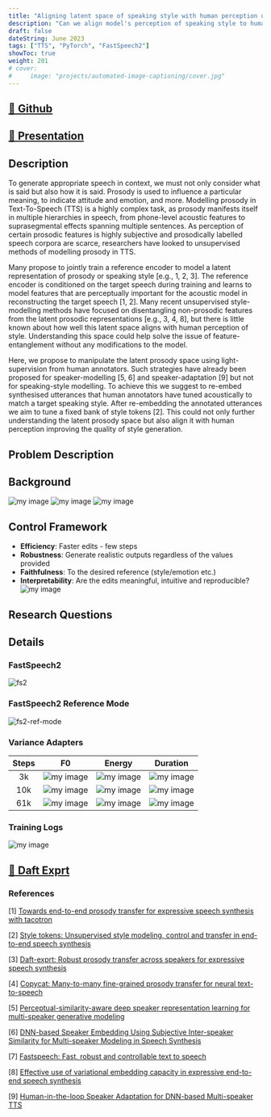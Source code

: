 ```yaml
---
title: "Aligning latent space of speaking style with human perception using a re-embedding strategy"
description: "Can we align model's perception of speaking style to human?"
draft: false
dateString: June 2023
tags: ["TTS", "PyTorch", "FastSpeech2"]
showToc: true
weight: 201
# cover:
#     image: "projects/automated-image-captioning/cover.jpg"
--- 
```

<!-- dateString: Jan 2021 - May 2021 -->

## [🔗 Github](https://github.com/lordzuko/SpeakingStyle)
## [🔗 Presentation](https://docs.google.com/presentation/d/e/2PACX-1vQN45HlKUO69dxy7b_-MzfF56Rz7r9mGDeh6J7by3UN6eI0sw8OtDQDrdVYyqB9pvJuCkPOYbZ3Ce4c/pub?start=false&loop=false&delayms=60000)

## Description
To generate appropriate speech in context, we must not only consider what is said but also how it is said. Prosody is used to influence a particular meaning, to indicate attitude and emotion, and more. Modelling prosody in Text-To-Speech (TTS) is a highly complex task, as prosody manifests itself in multiple hierarchies in speech, from phone-level acoustic features to suprasegmental effects spanning multiple sentences. As perception of certain prosodic features is highly subjective and prosodically labelled speech corpora are scarce, researchers have looked to unsupervised methods of modelling prosody in TTS.

Many propose to jointly train a reference encoder to model a latent representation of prosody or speaking style [e.g., 1, 2, 3]. The reference encoder is conditioned on the target speech during training and learns to model features that are perceptually important for the acoustic model in reconstructing the target speech [1, 2]. Many recent unsupervised style-modelling methods have focused on disentangling non-prosodic features from the latent prosodic representations [e.g., 3, 4, 8], but there is little known about how well this latent space aligns with human perception of style. Understanding this space could help solve the issue of feature-entanglement without any modifications to the model.

Here, we propose to manipulate the latent prosody space using light-supervision from human annotators. Such strategies have already been proposed for speaker-modelling [5, 6] and speaker-adaptation [9] but not for speaking-style modelling. To achieve this we suggest to re-embed synthesised utterances that human annotators have tuned acoustically to match a target speaking style. After re-embedding the annotated utterances we aim to tune a fixed bank of style tokens [2]. This could not only further understanding the latent prosody space but also align it with human perception improving the quality of style generation.

## Problem Description

## Background

![my image](images/projects/speaking-style/background/gs.png)
![my image](images/projects/speaking-style/background/sa.png)
![my image](images/projects/speaking-style/background/micvae.png)


## Control Framework
* **Efficiency**: Faster edits - few steps
* **Robustness**: Generate realistic outputs regardless of the values provided
* **Faithfulness**: To the desired reference (style/emotion etc.)
* **Interpretability**: Are the edits meaningful, intuitive and reproducible?
![my image](images/projects/speaking-style/control_framework/ideal-editing-process.png)

## Research Questions

## Details
### FastSpeech2
![fs2](images/projects/speaking-style/fs2.png)

### FastSpeech2 Reference Mode
![fs2-ref-mode](images/projects/speaking-style/fs2-reference-mode.png)
### Variance Adapters

| Steps |                            F0                             |                           Energy                           |                           Duration                           |
| :---: | :-------------------------------------------------------: | :--------------------------------------------------------: | :----------------------------------------------------------: |
|  3k   | ![my image](images/projects/speaking-style/3k/pitch.png)  | ![my image](images/projects/speaking-style/3k/energy.png)  | ![my image](images/projects/speaking-style/3k/duration.png)  |
|  10k  | ![my image](images/projects/speaking-style/10k/pitch.png) | ![my image](images/projects/speaking-style/10k/energy.png) | ![my image](images/projects/speaking-style/10k/duration.png) |
|  61k  | ![my image](images/projects/speaking-style/61k/pitch.png) | ![my image](images/projects/speaking-style/61k/energy.png) | ![my image](images/projects/speaking-style/61k/duration.png) |


### Training Logs

![my image](images/projects/speaking-style/training_log.png)

## [🔗 Daft Exprt](https://arxiv.org/pdf/2108.02271.pdf)

### References

[1] [Towards end-to-end prosody transfer for expressive speech synthesis with tacotron](http://proceedings.mlr.press/v80/skerry-ryan18a.html)

[2] [Style tokens: Unsupervised style modeling, control and transfer in end-to-end speech synthesis](http://proceedings.mlr.press/v80/wang18h.html?ref=https://githubhelp.com)

[3] [Daft-exprt: Robust prosody transfer across speakers for expressive speech synthesis](https://arxiv.org/abs/2108.02271)

[4] [Copycat: Many-to-many fine-grained prosody transfer for neural text-to-speech](https://arxiv.org/abs/2004.14617)

[5] [Perceptual-similarity-aware deep speaker representation learning for multi-speaker generative modeling](https://ieeexplore.ieee.org/iel7/6570655/9289074/09354556.pdf)

[6] [DNN-based Speaker Embedding Using Subjective Inter-speaker Similarity for Multi-speaker Modeling in Speech Synthesis](https://arxiv.org/pdf/1907.08294)

[7] [Fastspeech: Fast, robust and controllable text to speech](https://proceedings.neurips.cc/paper/2019/hash/f63f65b503e22cb970527f23c9ad7db1-Abstract.html)

[8] [Effective use of variational embedding capacity in expressive end-to-end speech synthesis](https://arxiv.org/abs/1906.03402)

[9] [Human-in-the-loop Speaker Adaptation for DNN-based Multi-speaker TTS](https://arxiv.org/abs/2206.10256)